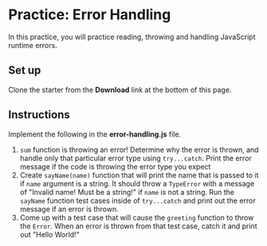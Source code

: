 # Practice: Error Handling

In this practice, you will practice reading, throwing and handling JavaScript
runtime errors.

## Set up

Clone the starter from the **Download** link at the bottom of this page.

## Instructions

Implement the following in the __error-handling.js__ file.

1. `sum` function is throwing an error! Determine why the error is thrown, and
   handle only that particular error type using `try...catch`. Print the error
   message if the code is throwing the error type you expect
2. Create `sayName(name)` function that will print the name that is passed to it
   if `name` argument is a string. It should throw a `TypeError` with a message of "Invalid name! Must be a string!" if `name` is not a string. Run the `sayName` function test cases inside of `try...catch` and print out the error message if an error is thrown.
3. Come up with a test case that will cause the `greeting` function to throw
   the `Error`. When an error is thrown from that test case, catch it and print
   out "Hello World!"
